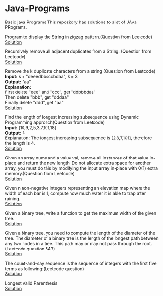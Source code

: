 # Java-Programs
Basic java Programs
This repository has solutions to alist of JAva PRograms.

Program to display the String in zigzag pattern.(Question from Leetcode)<br />
[Solution](https://github.com/Madhurima1997/Java-Programs/blob/master/zigzag.java)<br />

Recursively remove all adjacent duplicates from a String. (Question from Leetcode)<br />
[Solution](https://github.com/Madhurima1997/Java-Programs/blob/master/remove-duplicate-string.java)<br />

Remove the k duplicate characters from a string (Question from Leetcode)<br />
<b>Input:</b> s = "deeedbbcccbdaa", k = 3<br />
<b>Output:</b> "aa"<br />
<b>Explanation:</b> <br />
First delete "eee" and "ccc", get "ddbbbdaa"<br />
Then delete "bbb", get "dddaa"<br />
Finally delete "ddd", get "aa"<br />
[Solution](https://github.com/Madhurima1997/Java-Programs/blob/master/k-duplicate-remove.java)<br />

Find the length of longest increasing subsequence using Dynamic Programming approach(Question from Leetcode)<br />
<b>Input:</b> [10,9,2,5,3,7,101,18] <br />
<b>Output:</b> 4 <br />
Explanation: The longest increasing subsequence is [2,3,7,101], therefore the length is 4. <br />
[Solution](https://github.com/Madhurima1997/Java-Programs/blob/master/LIS.java)<br />

Given an array nums and a value val, remove all instances of that value in-place and return the new length. Do not allocate extra space for another array, you must do this by modifying the input array in-place with O(1) extra memory.(Question from Leetcode) <br />
[Solution](https://github.com/Madhurima1997/Java-Programs/blob/master/remove-ele.java)<br />

Given n non-negative integers representing an elevation map where the width of each bar is 1, compute how much water it is able to trap after raining.<br />
[Solution](https://github.com/Madhurima1997/Java-Programs/blob/master/trap-rain.java)

Given a binary tree, write a function to get the maximum width of the given tree.<br />
[Solution](https://github.com/Madhurima1997/Java-Programs/blob/master/binarytree_width.java)

Given a binary tree, you need to compute the length of the diameter of the tree. The diameter of a binary tree is the length of the longest path between any two nodes in a tree. This path may or may not pass through the root.(Leetcode question 543) <br />
[Solution](https://github.com/Madhurima1997/Java-Programs/blob/master/diameterofBinaryTree.java)

The count-and-say sequence is the sequence of integers with the first five terms as following:(Leetcode question)<br />
[Solution](https://github.com/Madhurima1997/Java-Programs/blob/master/count_n_say.java)

Longest Valid Parenthesis<br />
[Solution](https://github.com/Madhurima1997/Java-Programs/blob/master/Some%20April%20Leetcode%20Challenge%20Codes/Longest%20Valid%20Parenthesis.java)
